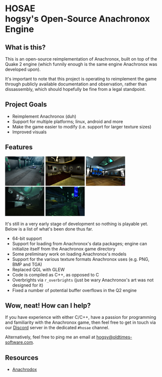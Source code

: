 # HOSAE<br>hogsy's Open-Source Anachronox Engine

## What is this?

This is an open-source reimplementation of Anachronox, built on top of the
Quake 2 engine (which funnily enough is the same engine Anachronox was
developed upon).

It's important to note that this project is operating to reimplement the game through 
publicly available documentation and observation, rather than dissassembly, which should 
hopefully be fine from a legal standpoint.

## Project Goals

- Reimplement Anachronox (duh)
- Support for multiple platforms; linux, android and more
- Make the game easier to modify (i.e. support for larger texture sizes)
- Improved visuals

## Features

[![Screenshot](preview/thumb_01.png)](preview/01.webp)
[![Screenshot](preview/thumb_02.png)](preview/02.webp)
[![Screenshot](preview/thumb_03.png)](preview/03.webp)
[![Screenshot](preview/thumb_04.png)](preview/04.webp)
[![Screenshot](preview/thumb_06.png)](preview/06.webp)

It's still in a very early stage of development so nothing is playable yet.
Below is a list of what's been done thus far.

- 64-bit support
- Support for loading from Anachronox's data packages; engine can initialize itself from the Anachronox game directory
- Some preliminary work on loading Anachronox's models
- Support for the various texture formats Anachronox uses (e.g. PNG, BMP and TGA)
- Replaced QGL with GLEW
- Code is compiled as C++, as opposed to C
- Overbrights via `r_overbrights` (just be wary Anachronox's art was not designed for it)
- Fixed a number of potential buffer overflows in the Q2 engine

## Wow, neat! How can I help?

If you have experience with either C/C++, have a passion for programming and familiarity with the Anachronox game, then feel free to get in touch via our [Discord](https://discord.gg/EdmwgVk) server in the dedicated `#hosae` channel.

Alternatively, feel free to ping me an email at [hogsy@oldtimes-software.com](mailto:hogsy@oldtimes-software.com).

## Resources

- [Anachrodox](https://anachrodox.talonbrave.info/)
